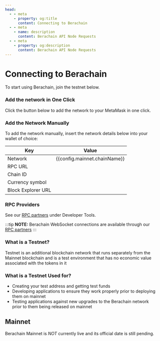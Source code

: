 ```yaml
---
head:
  - - meta
    - property: og:title
      content: Connecting to Berachain
  - - meta
    - name: description
      content: Berachain API Node Requests
  - - meta
    - property: og:description
      content: Berachain API Node Requests
---
```


<script setup>
  import config from '@berachain/config/constants.json';
  import AddNetwork from '@berachain/ui/AddNetwork';
  import CopyToClipboard from '@berachain/ui/CopyToClipboard';
</script>

# Connecting to Berachain

To start using Berachain, join the testnet below.

### Add the network in One Click

Click the button below to add the network to your MetaMask in one click.

<ClientOnly>
  <AddNetwork
    :chainId="config.mainnet.chainId"
    :chainName="config.mainnet.chainName"
    :nativeCurrencyName="config.mainnet.currencyName"
    :nativeCurrencySymbol="config.mainnet.currencySymbol"
    :nativeCurrencyDecimals="config.mainnet.decimals"
    :rpcUrl="config.mainnet.rpcUrl"
    :blockExplorerUrl="config.mainnet.dapps.berascan.url"
  />
</ClientOnly>

### Add the Network Manually

To add the network manually, insert the network details below into your wallet of choice:

| Key                | Value                                                                                  |
| ------------------ | -------------------------------------------------------------------------------------- |
| Network            | {{config.mainnet.chainName}}                                                           |
| RPC URL            | <ClientOnly><CopyToClipboard :text="config.mainnet.rpcUrl" /></ClientOnly>             |
| Chain ID           | <ClientOnly><CopyToClipboard :text="config.mainnet.chainId" /></ClientOnly>            |
| Currency symbol    | <ClientOnly><CopyToClipboard :text="config.mainnet.currencySymbol" /></ClientOnly>     |
| Block Explorer URL | <ClientOnly><CopyToClipboard :text="config.mainnet.dapps.berascan.url" /></ClientOnly> |

### RPC Providers

See our [RPC partners](/developers/developer-tools#rpc-providers) under Developer Tools.

:::tip
**NOTE:** Berachain WebSocket connections are available through our [RPC partners](/developers/developer-tools#rpc-providers)
:::

### What is a Testnet?

Testnet is an additional blockchain network that runs separately from the Mainnet blockchain and is a test environment that has no economic value associated with the tokens in it

### What is a Testnet Used for?

- Creating your test address and getting test funds
- Developing applications to ensure they work properly prior to deploying them on mainnet
- Testing applications against new upgrades to the Berachain network prior to them being released on mainnet

## Mainnet

Berachain Mainnet is _NOT_ currently live and its official date is still pending.
